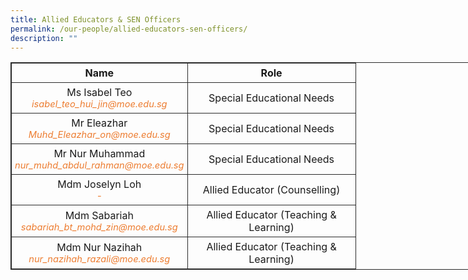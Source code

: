 ```yaml
---
title: Allied Educators & SEN Officers
permalink: /our-people/allied-educators-sen-officers/
description: ""
---
```

<table style="border: 1px solid rgb(42, 42, 42); width: 773px;"><tr>
<td width="257" style="padding: 5px; text-align: center; border: 1px solid rgb(42, 42, 42); vertical-align: middle;"><b>Name</b></td>
<td width="258" style="padding: 5px; text-align: center; border: 1px solid rgb(42, 42, 42); vertical-align: middle;"><b>Role</b></td></tr>
<tr>
<td width="258" style="padding: 5px; text-align: center; border: 1px solid rgb(42, 42, 42); vertical-align: middle;">Ms Isabel Teo<br><i style="font-size:11pt; color: rgb(237, 125, 49);">isabel_teo_hui_jin@moe.edu.sg</i></td>
<td width="257" style="padding: 5px; text-align: center; border: 1px solid rgb(42, 42, 42); vertical-align: middle;">Special Educational Needs</td></tr>
<tr>
<td width="258" style="padding: 5px; text-align: center; border: 1px solid rgb(42, 42, 42); vertical-align: middle;">Mr Eleazhar<br><i style="font-size:11pt; color: rgb(237, 125, 49);">Muhd_Eleazhar_on@moe.edu.sg</i></td>
<td width="257" style="padding: 5px; text-align: center; border: 1px solid rgb(42, 42, 42); vertical-align: middle;">Special Educational Needs</td></tr>
<tr>
<td width="258" style="padding: 5px; text-align: center; border: 1px solid rgb(42, 42, 42); vertical-align: middle;">Mr Nur Muhammad<br><i style="font-size:11pt; color: rgb(237, 125, 49);">nur_muhd_abdul_rahman@moe.edu.sg</i></td>
<td width="257" style="padding: 5px; text-align: center; border: 1px solid rgb(42, 42, 42); vertical-align: middle;">Special Educational Needs</td></tr>
<tr>
<td width="258" style="padding: 5px; text-align: center; border: 1px solid rgb(42, 42, 42); vertical-align: middle;">Mdm Joselyn Loh<br><i style="font-size:11pt; color: rgb(237, 125, 49);">-</i></td>
<td width="257" style="padding: 5px; text-align: center; border: 1px solid rgb(42, 42, 42); vertical-align: middle;">Allied Educator (Counselling)</td></tr>
<tr>
<td width="258" style="padding: 5px; text-align: center; border: 1px solid rgb(42, 42, 42); vertical-align: middle;">Mdm Sabariah<br><i style="font-size:11pt; color: rgb(237, 125, 49);">sabariah_bt_mohd_zin@moe.edu.sg</i></td>
<td width="257" style="padding: 5px; text-align: center; border: 1px solid rgb(42, 42, 42); vertical-align: middle;">Allied Educator (Teaching & Learning)</td></tr>
<tr>
<td width="258" style="padding: 5px; text-align: center; border: 1px solid rgb(42, 42, 42); vertical-align: middle;">Mdm Nur Nazihah<br><i style="font-size:11pt; color: rgb(237, 125, 49);">nur_nazihah_razali@moe.edu.sg</i></td>
<td width="257" style="padding: 5px; text-align: center; border: 1px solid rgb(42, 42, 42); vertical-align: middle;">Allied Educator (Teaching & Learning)</td></tr></table>
